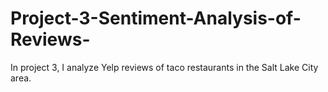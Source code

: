 # Project-3-Sentiment-Analysis-of-Reviews-
In project 3, I analyze Yelp reviews of taco restaurants in the Salt Lake City area.
